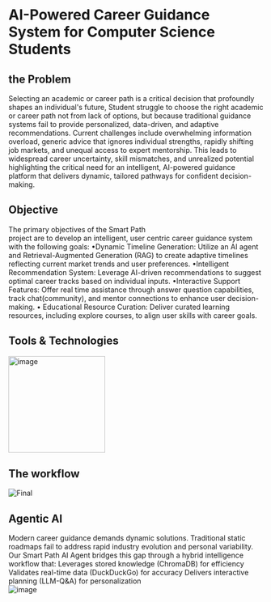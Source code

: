 # AI-Powered Career Guidance System for Computer Science Students

## the Problem 
Selecting an academic or career path is a 
critical decision that profoundly shapes 
an individual's future, Student struggle to 
choose the right academic or career path 
not from lack of options, but because 
traditional guidance systems fail to 
provide personalized, data-driven, and 
adaptive recommendations. Current 
challenges include overwhelming 
information overload, generic advice that 
ignores individual strengths, rapidly 
shifting job markets, and unequal access 
to expert mentorship. This leads to 
widespread career uncertainty, skill 
mismatches, and unrealized potential 
highlighting the critical need for an 
intelligent, AI-powered guidance platform 
that delivers dynamic, tailored pathways 
for confident decision-making.

## Objective 
 The primary objectives of the Smart Path  
project are to develop an intelligent, user
centric career guidance system with the 
following goals:
 •Dynamic Timeline Generation: Utilize an 
AI agent and Retrieval-Augmented 
Generation (RAG) to create adaptive 
timelines reflecting current market trends 
and user preferences.
 •Intelligent Recommendation System: 
Leverage AI-driven recommendations to 
suggest optimal career tracks  based on 
individual inputs.
 •Interactive Support Features: Offer real
time assistance through answer question 
capabilities, track chat(community), and 
mentor connections to enhance user 
decision-making.
 • Educational Resource Curation: Deliver 
curated learning resources, including 
explore courses, to align user skills with 
career goals.

##  Tools & Technologies 
<img width="191" alt="image" src="https://github.com/user-attachments/assets/a0e6880a-3f60-4a79-9fb0-b2e3b7ea3fab" />

## The workflow 
![Final](https://github.com/user-attachments/assets/8dcc4e74-36e4-4498-a1e9-543430429201)

## Agentic AI 
Modern career guidance demands dynamic 
solutions. Traditional static roadmaps fail to address 
rapid industry evolution and personal variability. Our 
Smart Path AI Agent bridges this gap through a 
hybrid intelligence workflow that:
 Leverages stored knowledge (ChromaDB) for 
efficiency
 Validates real-time data (DuckDuckGo) for accuracy
 Delivers interactive planning (LLM-Q&A) for 
personalization  
![image](https://github.com/user-attachments/assets/cd45014d-0a4c-4fd0-a940-91556b2b8e12)
